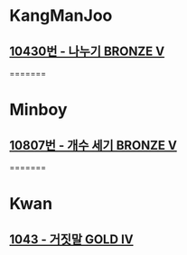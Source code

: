 # KangManJoo
## [10430번 - 나누기 BRONZE V](https://www.acmicpc.net/problem/10430)
=======
# Minboy
## [10807번 - 개수 세기 BRONZE V](https://www.acmicpc.net/problem/10807)
=======
# Kwan
## [1043 - 거짓말 GOLD IV](https://www.acmicpc.net/problem/1043)
